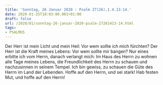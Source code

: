 ```yaml
---
title: 'Sonntag, 26 Januar 2020 : Psalm 27(26),1.4.13-14.'
date: 2020-01-25T18:03:00.001+01:00
draft: false
url: /2020/01/sonntag-26-januar-2020-psalm-27261413-14.html
tags: 
- PSALMUS
---
```


Der Herr ist mein Licht und mein Heil: Vor wem sollte ich mich fürchten? Der Herr ist die Kraft meines Lebens: Vor wem sollte mir bangen? Nur eines erbitte ich vom Herrn, danach verlangt mich: Im Haus des Herrn zu wohnen alle Tage meines Lebens, die Freundlichkeit des Herrn zu schauen und nachzusinnen in seinem Tempel. Ich bin gewiss, zu schauen die Güte des Herrn im Land der Lebenden. Hoffe auf den Herrn, und sei stark! Hab festen Mut, und hoffe auf den Herrn!